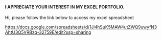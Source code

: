 
#### I APPRECIATE YOUR INTEREST IN MY EXCEL PORTFOLIO.

Hi, please follow the link below to access my excel spreadsheet

https://docs.google.com/spreadsheets/d/1Jl4hSuK5MAW4utZWQ9uwyfN3AhtU3Q5VRBzq-32759E/edit?usp=sharing
